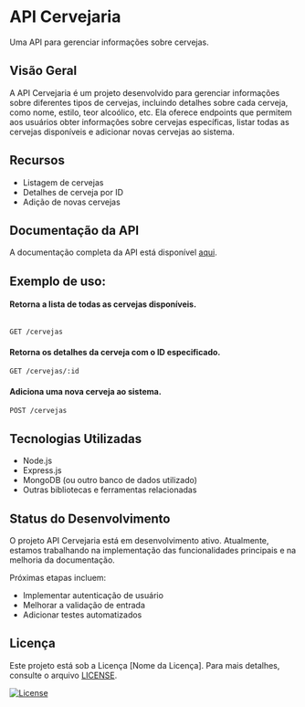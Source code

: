 # API Cervejaria

Uma API para gerenciar informações sobre cervejas.

## Visão Geral

A API Cervejaria é um projeto desenvolvido para gerenciar informações sobre diferentes tipos de cervejas, incluindo detalhes sobre cada cerveja, como nome, estilo, teor alcoólico, etc. Ela oferece endpoints que permitem aos usuários obter informações sobre cervejas específicas, listar todas as cervejas disponíveis e adicionar novas cervejas ao sistema.

## Recursos

- Listagem de cervejas
- Detalhes de cerveja por ID
- Adição de novas cervejas

## Documentação da API

A documentação completa da API está disponível [aqui](link_para_documentacao_da_api).

## Exemplo de uso:

####  Retorna a lista de todas as cervejas disponíveis.

```http

GET /cervejas
```



####  Retorna os detalhes da cerveja com o ID especificado.

```http
GET /cervejas/:id

```

####  Adiciona uma nova cerveja ao sistema.

```http
POST /cervejas
```


## Tecnologias Utilizadas

- Node.js
- Express.js
- MongoDB (ou outro banco de dados utilizado)
- Outras bibliotecas e ferramentas relacionadas

## Status do Desenvolvimento

O projeto API Cervejaria está em desenvolvimento ativo. Atualmente, estamos trabalhando na implementação das funcionalidades principais e na melhoria da documentação.

Próximas etapas incluem:

- Implementar autenticação de usuário
- Melhorar a validação de entrada
- Adicionar testes automatizados

## Licença

Este projeto está sob a Licença [Nome da Licença]. Para mais detalhes, consulte o arquivo [LICENSE](link_para_arquivo_license).

[![License](https://img.shields.io/badge/License-MIT-blue.svg)](https://opensource.org/licenses/MIT)
